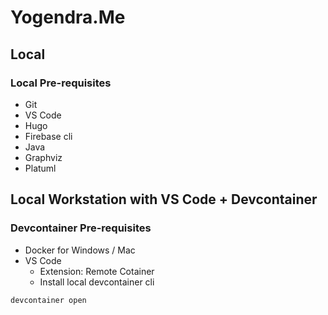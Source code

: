 # Yogendra.Me

## Local

### Local Pre-requisites

- Git
- VS Code
- Hugo
- Firebase cli
- Java
- Graphviz
- Platuml

## Local Workstation with VS Code + Devcontainer

### Devcontainer Pre-requisites

- Docker for Windows / Mac
- VS Code
  - Extension: Remote Cotainer
  - Install local devcontainer cli

```bash
devcontainer open
```
